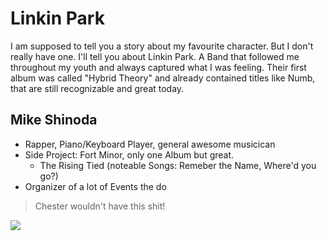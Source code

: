 # Linkin Park
I am supposed to tell you a story about my favourite character. But I don't really have one.
I'll tell you about Linkin Park. A Band that followed me throughout my youth and always captured what I was feeling.
Their first album was called "Hybrid Theory" and already contained titles like Numb, that are still recognizable and great today.
## Mike Shinoda
* Rapper, Piano/Keyboard Player, general awesome musicican
* Side Project: Fort Minor, only one Album but great.
    * The Rising Tied (noteable Songs: Remeber the Name, Where'd you go?)
* Organizer of a lot of Events the do
> Chester wouldn't have this shit!

<img src="https://upload.wikimedia.org/wikipedia/commons/thumb/b/be/Linkin_Park-Rock_im_Park_2014-_by_2eight_3SC0450.jpg/800px-Linkin_Park-Rock_im_Park_2014-_by_2eight_3SC0450.jpg"/>